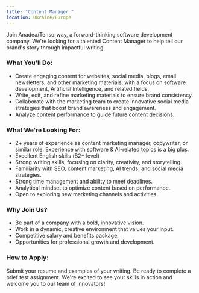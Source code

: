 ```yaml
---
title: "Content Manager "
location: Ukraine/Europe
---
```

Join Anadea/Tensorway, a forward-thinking software development company. We're looking for a talented Content Manager to help tell our brand's story through impactful writing.

### What You'll Do:

* Create engaging content for websites, social media, blogs, email newsletters, and other marketing materials, with a focus on software development, Artificial Intelligence, and related fields.
* Write, edit, and refine marketing materials to ensure brand consistency.
* Collaborate with the marketing team to create innovative social media strategies that boost brand awareness and engagement.
* Analyze content performance to guide future content decisions.

### What We're Looking For:

* 2+ years of experience as content marketing manager, copywriter, or similar role. Experience with software & AI-related topics is a big plus.
* Excellent English skills (В2+ level)
* Strong writing skills, focusing on clarity, creativity, and storytelling.
* Familiarity with SEO, content marketing, AI trends, and social media strategies.
* Strong time management and ability to meet deadlines.
* Analytical mindset to optimize content based on performance.
* Open to exploring new marketing channels and activities.

### Why Join Us?

* Be part of a company with a bold, innovative vision.
* Work in a dynamic, creative environment that values your input.
* Competitive salary and benefits package.
* Opportunities for professional growth and development.

### How to Apply:

Submit your resume and examples of your writing. Be ready to complete a brief test assignment. We're excited to see your skills in action and welcome you to our team of innovators!